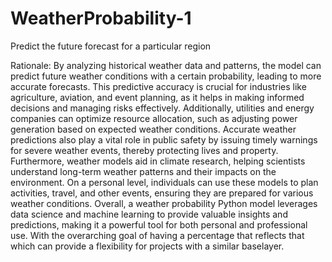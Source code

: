# WeatherProbability-1
Predict the future forecast for a particular region 

Rationale: 
By analyzing historical weather data and patterns, the model can predict future weather conditions with a certain probability, leading to more accurate forecasts. This predictive accuracy is crucial for industries like agriculture, aviation, and event planning, as it helps in making informed decisions and managing risks effectively. Additionally, utilities and energy companies can optimize resource allocation, such as adjusting power generation based on expected weather conditions. Accurate weather predictions also play a vital role in public safety by issuing timely warnings for severe weather events, thereby protecting lives and property. Furthermore, weather models aid in climate research, helping scientists understand long-term weather patterns and their impacts on the environment. On a personal level, individuals can use these models to plan activities, travel, and other events, ensuring they are prepared for various weather conditions. Overall, a weather probability Python model leverages data science and machine learning to provide valuable insights and predictions, making it a powerful tool for both personal and professional use. With the overarching goal of having a percentage that reflects that which can provide a flexibility for projects with a similar baselayer. 
